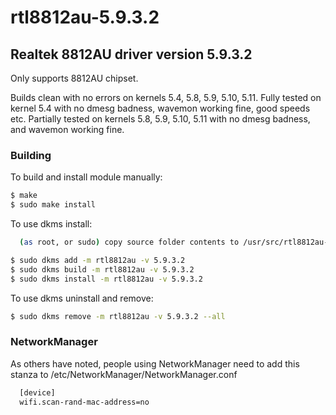 # rtl8812au-5.9.3.2

## Realtek 8812AU driver version 5.9.3.2

Only supports 8812AU chipset.

Builds clean with no errors on kernels 5.4, 5.8, 5.9, 5.10, 5.11.
Fully tested on kernel 5.4 with no dmesg badness, wavemon working fine, good speeds etc.
Partially tested on kernels 5.8, 5.9, 5.10, 5.11 with no dmesg badness, and wavemon working fine.

### Building

To build and install module manually:
```sh
$ make
$ sudo make install
```

To use dkms install:

```sh
  (as root, or sudo) copy source folder contents to /usr/src/rtl8812au-5.9.3.2
```

```sh
$ sudo dkms add -m rtl8812au -v 5.9.3.2
$ sudo dkms build -m rtl8812au -v 5.9.3.2
$ sudo dkms install -m rtl8812au -v 5.9.3.2
```

To use dkms uninstall and remove:

```sh
$ sudo dkms remove -m rtl8812au -v 5.9.3.2 --all
```

### NetworkManager

As others have noted, people using NetworkManager need to add this stanza to /etc/NetworkManager/NetworkManager.conf

```sh
  [device]
  wifi.scan-rand-mac-address=no
```
